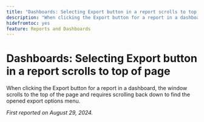 ```yaml
---
title: "Dashboards: Selecting Export button in a report scrolls to top of page"
description: "When clicking the Export button for a report in a dashboard, the window scrolls to the top of the page and requires scrolling back down to find the opened export options menu."
hidefromtoc: yes
feature: Reports and Dashboards
---
```


# Dashboards: Selecting Export button in a report scrolls to top of page

When clicking the Export button for a report in a dashboard, the window scrolls to the top of the page and requires scrolling back down to find the opened export options menu. 

_First reported on August 29, 2024._